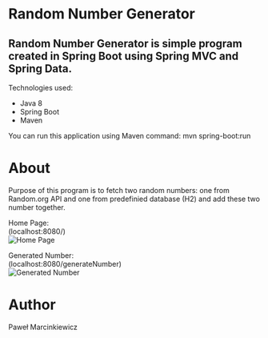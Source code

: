 # Random Number Generator
## Random Number Generator is simple program created in Spring Boot using Spring MVC and Spring Data.

Technologies used:
- Java 8
- Spring Boot
- Maven

You can run this application using Maven command:
mvn spring-boot:run

# About
Purpose of this program is to fetch two random numbers: one from Random.org API and one from predefinied database (H2) and add these two number together.

Home Page:  
(localhost:8080/)  
![Home Page](https://i.ibb.co/Hnrhc2G/Adnotacja-2020-03-04-225543.png)  


Generated Number:  
(localhost:8080/generateNumber)  
![Generated Number](https://i.ibb.co/Z2n4N6C/Generated-Number.png)  


# Author
Paweł Marcinkiewicz
